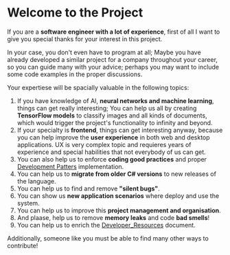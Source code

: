 # Welcome to the Project

If you are a __software engineer with a lot of experience__, first of all I want to give you special thanks for your interest in this project.

In your case, you don't even have to program at all; Maybe you have already developed a similar project for a company throughout your career, so you can guide many with your advice; perhaps you may want to include some code examples in the proper discussions.

Your expertiese will be spacially valuable in the following topics:

1. If you have knowledge of AI, __neural networks and machine learning__, things can get really interesting; You can help us all by creating __TensorFlow models__ to classify images and all kinds of documents, which would trigger the project's functionality to infinity and beyond.
2. If your specialty is __frontend__, things can get interesting anyway, because you can help improve the __user experience__ in both web and desktop applications. UX is very complex topic and requieres years of experience and special habilities that not everybody of us can get. 
3. You can also help us to enforce __coding good practices__ and proper [Development Patters](../discussions/52) implementation.
4. You can help us to __migrate from older C# versions__ to new releases of the language.
5. You can help us to find and remove __"silent bugs"__.
6. You can show us __new application scenarios__ where deploy and use the system.
7. You can help us to improve this __project management and organisation__.
8. And plaase, help us to remove __memory leaks__ and code __bad smells__!
9. You can help us to enrich the [Developer_Resources](/../../not_found.md) document.

Additionally, someone like you must be able to find many other ways to contribute!

